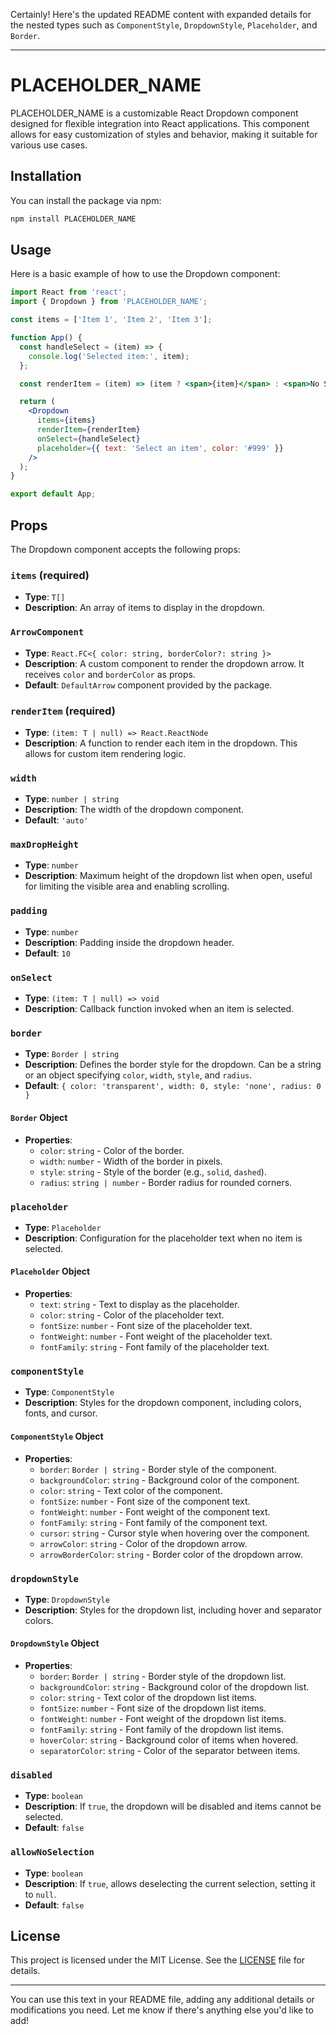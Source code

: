 Certainly! Here's the updated README content with expanded details for the nested types such as `ComponentStyle`, `DropdownStyle`, `Placeholder`, and `Border`.

---

# PLACEHOLDER_NAME

PLACEHOLDER_NAME is a customizable React Dropdown component designed for flexible integration into React applications. This component allows for easy customization of styles and behavior, making it suitable for various use cases.

## Installation

You can install the package via npm:

```bash
npm install PLACEHOLDER_NAME
```

## Usage

Here is a basic example of how to use the Dropdown component:

```jsx
import React from 'react';
import { Dropdown } from 'PLACEHOLDER_NAME';

const items = ['Item 1', 'Item 2', 'Item 3'];

function App() {
  const handleSelect = (item) => {
    console.log('Selected item:', item);
  };

  const renderItem = (item) => (item ? <span>{item}</span> : <span>No Selection</span>);

  return (
    <Dropdown
      items={items}
      renderItem={renderItem}
      onSelect={handleSelect}
      placeholder={{ text: 'Select an item', color: '#999' }}
    />
  );
}

export default App;
```

## Props

The Dropdown component accepts the following props:

### `items` (required)
- **Type**: `T[]`
- **Description**: An array of items to display in the dropdown.

### `ArrowComponent`
- **Type**: `React.FC<{ color: string, borderColor?: string }>`
- **Description**: A custom component to render the dropdown arrow. It receives `color` and `borderColor` as props.
- **Default**: `DefaultArrow` component provided by the package.

### `renderItem` (required)
- **Type**: `(item: T | null) => React.ReactNode`
- **Description**: A function to render each item in the dropdown. This allows for custom item rendering logic.

### `width`
- **Type**: `number | string`
- **Description**: The width of the dropdown component.
- **Default**: `'auto'`

### `maxDropHeight`
- **Type**: `number`
- **Description**: Maximum height of the dropdown list when open, useful for limiting the visible area and enabling scrolling.

### `padding`
- **Type**: `number`
- **Description**: Padding inside the dropdown header.
- **Default**: `10`

### `onSelect`
- **Type**: `(item: T | null) => void`
- **Description**: Callback function invoked when an item is selected.

### `border`
- **Type**: `Border | string`
- **Description**: Defines the border style for the dropdown. Can be a string or an object specifying `color`, `width`, `style`, and `radius`.
- **Default**: `{ color: 'transparent', width: 0, style: 'none', radius: 0 }`

#### `Border` Object
- **Properties**:
  - `color`: `string` - Color of the border.
  - `width`: `number` - Width of the border in pixels.
  - `style`: `string` - Style of the border (e.g., `solid`, `dashed`).
  - `radius`: `string | number` - Border radius for rounded corners.

### `placeholder`
- **Type**: `Placeholder`
- **Description**: Configuration for the placeholder text when no item is selected.

#### `Placeholder` Object
- **Properties**:
  - `text`: `string` - Text to display as the placeholder.
  - `color`: `string` - Color of the placeholder text.
  - `fontSize`: `number` - Font size of the placeholder text.
  - `fontWeight`: `number` - Font weight of the placeholder text.
  - `fontFamily`: `string` - Font family of the placeholder text.

### `componentStyle`
- **Type**: `ComponentStyle`
- **Description**: Styles for the dropdown component, including colors, fonts, and cursor.

#### `ComponentStyle` Object
- **Properties**:
  - `border`: `Border | string` - Border style of the component.
  - `backgroundColor`: `string` - Background color of the component.
  - `color`: `string` - Text color of the component.
  - `fontSize`: `number` - Font size of the component text.
  - `fontWeight`: `number` - Font weight of the component text.
  - `fontFamily`: `string` - Font family of the component text.
  - `cursor`: `string` - Cursor style when hovering over the component.
  - `arrowColor`: `string` - Color of the dropdown arrow.
  - `arrowBorderColor`: `string` - Border color of the dropdown arrow.

### `dropdownStyle`
- **Type**: `DropdownStyle`
- **Description**: Styles for the dropdown list, including hover and separator colors.

#### `DropdownStyle` Object
- **Properties**:
  - `border`: `Border | string` - Border style of the dropdown list.
  - `backgroundColor`: `string` - Background color of the dropdown list.
  - `color`: `string` - Text color of the dropdown list items.
  - `fontSize`: `number` - Font size of the dropdown list items.
  - `fontWeight`: `number` - Font weight of the dropdown list items.
  - `fontFamily`: `string` - Font family of the dropdown list items.
  - `hoverColor`: `string` - Background color of items when hovered.
  - `separatorColor`: `string` - Color of the separator between items.

### `disabled`
- **Type**: `boolean`
- **Description**: If `true`, the dropdown will be disabled and items cannot be selected.
- **Default**: `false`

### `allowNoSelection`
- **Type**: `boolean`
- **Description**: If `true`, allows deselecting the current selection, setting it to `null`.
- **Default**: `false`

## License

This project is licensed under the MIT License. See the [LICENSE](LICENSE) file for details.

---

You can use this text in your README file, adding any additional details or modifications you need. Let me know if there's anything else you'd like to add!